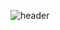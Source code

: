 
![header](https://capsule-render.vercel.app/api?type=waving&color=00ffff&height=200&section=header&text=Hi%2C%20%20I'm%20%20Ryan&fontSize=90&fontColor=0033cc)


<!--
**ryanosu/ryanosu** is a ✨ _special_ ✨ repository because its `README.md` (this file) appears on your GitHub profile.

Here are some ideas to get you started:

- 🔭 I’m currently working on ...
- 🌱 I’m currently learning ...
- 👯 I’m looking to collaborate on ...
- 🤔 I’m looking for help with ...
- 💬 Ask me about ...
- 📫 How to reach me: ...
- 😄 Pronouns: ...
- ⚡ Fun fact: ...
-->
